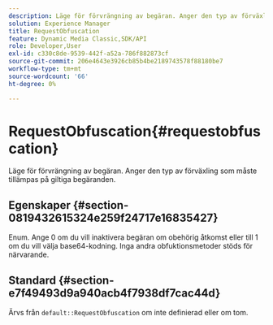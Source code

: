 ```yaml
---
description: Läge för förvrängning av begäran. Anger den typ av förväxling som måste tillämpas på giltiga begäranden.
solution: Experience Manager
title: RequestObfuscation
feature: Dynamic Media Classic,SDK/API
role: Developer,User
exl-id: c330c8de-9539-442f-a52a-786f882873cf
source-git-commit: 206e4643e3926cb85b4be2189743578f88180be7
workflow-type: tm+mt
source-wordcount: '66'
ht-degree: 0%

---
```


# RequestObfuscation{#requestobfuscation}

Läge för förvrängning av begäran. Anger den typ av förväxling som måste tillämpas på giltiga begäranden.

## Egenskaper {#section-0819432615324e259f24717e16835427}

Enum. Ange 0 om du vill inaktivera begäran om obehörig åtkomst eller till 1 om du vill välja base64-kodning. Inga andra obfuktionsmetoder stöds för närvarande.

## Standard {#section-e7f49493d9a940acb4f7938df7cac44d}

Ärvs från `default::RequestObfuscation` om inte definierad eller om tom.
